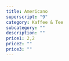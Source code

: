 ```yaml
---
title: Americano
superscript: "9"
category: Kaffee & Tee
subcategory: ""
description: ""
price1: 2,2
price2: ""
price3: ""
---
```

